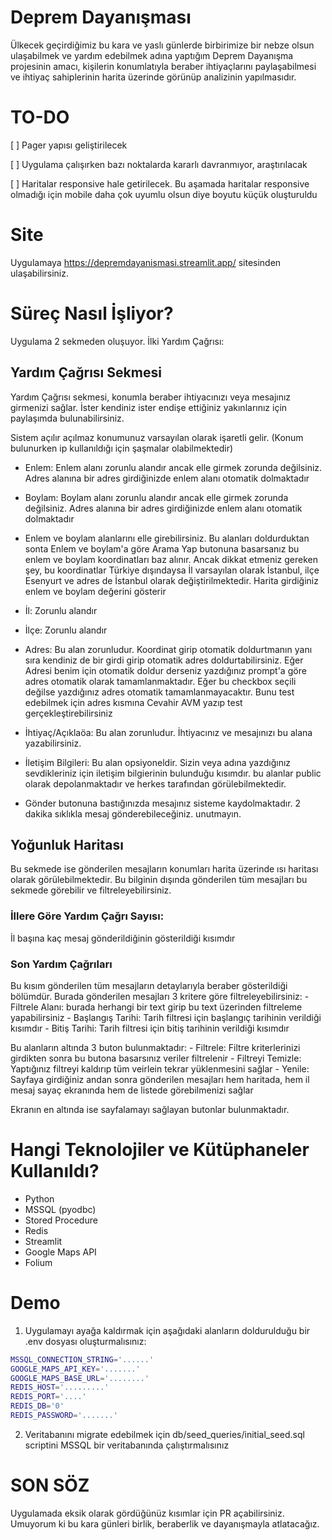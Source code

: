 
# Deprem Dayanışması

Ülkecek geçirdiğimiz bu kara ve yaslı günlerde birbirimize bir nebze olsun ulaşabilmek ve yardım edebilmek adına yaptığım Deprem Dayanışma projesinin amacı, kişilerin konumlatıyla beraber ihtiyaçlarını paylaşabilmesi ve ihtiyaç sahiplerinin harita üzerinde görünüp analizinin yapılmasıdır.

# TO-DO
[ ] Pager yapısı geliştirilecek

[ ] Uygulama çalışırken bazı noktalarda kararlı davranmıyor, araştırılacak

[ ] Haritalar responsive hale getirilecek. Bu aşamada haritalar responsive olmadığı için mobile daha çok uyumlu olsun diye boyutu küçük oluşturuldu

# Site
Uygulamaya https://depremdayanismasi.streamlit.app/ sitesinden ulaşabilirsiniz.

# Süreç Nasıl İşliyor?

Uygulama 2 sekmeden oluşuyor. İlki Yardım Çağrısı:

## Yardım Çağrısı Sekmesi
Yardım Çağrısı sekmesi, konumla beraber ihtiyacınızı veya mesajınız girmenizi sağlar. İster kendiniz ister endişe ettiğiniz yakınlarınız için paylaşımda bulunabilirsiniz.

Sistem açılır açılmaz konumunuz varsayılan olarak işaretli gelir. (Konum bulunurken ip kullanıldığı için şaşmalar olabilmektedir)

- Enlem: Enlem alanı zorunlu alandır ancak elle girmek zorunda değilsiniz. Adres alanına bir adres girdiğinizde enlem alanı otomatik dolmaktadır

- Boylam: Boylam alanı zorunlu alandır ancak elle girmek zorunda değilsiniz. Adres alanına bir adres girdiğinizde enlem alanı otomatik dolmaktadır

- Enlem ve boylam alanlarını elle girebilirsiniz. Bu alanları doldurduktan sonta Enlem ve boylam'a göre Arama Yap butonuna basarsanız bu enlem ve boylam koordinatları baz alınır. Ancak dikkat etmeniz gereken şey, bu koordinatlar Türkiye dışındaysa İl varsayılan olarak İstanbul, ilçe Esenyurt ve adres de İstanbul olarak değiştirilmektedir. Harita girdiğiniz enlem ve boylam değerini gösterir

- İl: Zorunlu alandır

- İlçe: Zorunlu alandır

- Adres: Bu alan zorunludur. Koordinat girip otomatik doldurtmanın yanı sıra kendiniz de bir girdi girip otomatik adres doldurtabilirsiniz. Eğer Adresi benim için otomatik doldur derseniz yazdığınız prompt'a göre adres otomatik olarak tamamlanmaktadır. Eğer bu checkbox seçili değilse yazdığınız adres otomatik tamamlanmayacaktır. Bunu test edebilmek için adres kısmına Cevahir AVM yazıp test gerçekleştirebilirsiniz

- İhtiyaç/Açıklaöa: Bu alan zorunludur. İhtiyacınız ve mesajınızı bu alana yazabilirsiniz.

- İletişim Bilgileri: Bu alan opsiyoneldir. Sizin veya adına yazdığınız sevdikleriniz için iletişim bilgierinin bulunduğu kısımdır. bu alanlar public olarak depolanmaktadır ve herkes tarafından görülebilmektedir.

- Gönder butonuna bastığınızda mesajınız sisteme kaydolmaktadır. 2 dakika sıklıkla mesaj gönderebileceğiniz. unutmayın. 

## Yoğunluk Haritası

Bu sekmede ise gönderilen mesajların konumları harita üzerinde ısı haritası olarak görülebilmektedir. Bu bilginin dışında gönderilen tüm mesajları bu sekmede görebilir ve filtreleyebilirsiniz.

### İllere Göre Yardım Çağrı Sayısı:
İl başına kaç mesaj gönderildiğinin gösterildiği kısımdır

### Son Yardım Çağrıları
Bu kısım gönderilen tüm mesajların detaylarıyla beraber gösterildiği bölümdür. Burada gönderilen mesajları 3 kritere göre filtreleyebilirsiniz:
    - Filtrele Alanı: burada herhangi bir text girip bu text üzerinden filtreleme yapabilirsiniz
    - Başlangış Tarihi: Tarih filtresi için başlangıç tarihinin verildiği kısımdır
    - Bitiş Tarihi: Tarih filtresi için bitiş tarihinin verildiği kısımdır

Bu alanların altında 3 buton bulunmaktadır:
    - Filtrele: Filtre kriterlerinizi girdikten sonra bu butona basarsınız veriler filtrelenir
    - Filtreyi Temizle: Yaptığınız filtreyi kaldırıp tüm veirlein tekrar yüklenmesini sağlar
    - Yenile: Sayfaya girdiğiniz andan sonra gönderilen mesajları hem haritada, hem il mesaj sayaç ekranında hem de listede görebilmenizi sağlar

Ekranın en altında ise sayfalamayı sağlayan butonlar bulunmaktadır.

# Hangi Teknolojiler ve Kütüphaneler Kullanıldı?
- Python
- MSSQL (pyodbc)
- Stored Procedure
- Redis
- Streamlit
- Google Maps API
- Folium

# Demo

1. Uygulamayı ayağa kaldırmak için aşağıdaki alanların doldurulduğu bir .env dosyası oluşturmalısınız:
```bash
MSSQL_CONNECTION_STRING='......'
GOOGLE_MAPS_API_KEY='.......'
GOOGLE_MAPS_BASE_URL='........'
REDIS_HOST='.........'
REDIS_PORT='....'
REDIS_DB='0'
REDIS_PASSWORD='.......'
```

2. Veritabanını migrate edebilmek için db/seed_queries/initial_seed.sql scriptini MSSQL bir veritabanında çalıştırmalısınız


# SON SÖZ
Uygulamada eksik olarak gördüğünüz kısımlar için PR açabilirsiniz. Umuyorum ki bu kara günleri birlik, beraberlik ve dayanışmayla atlatacağız.

